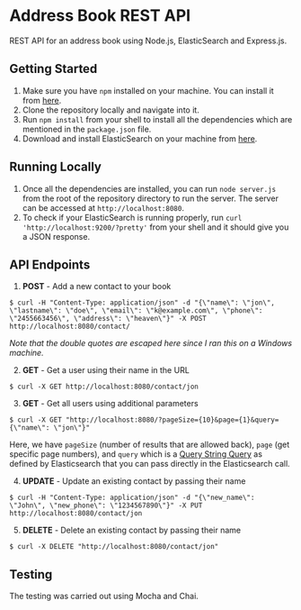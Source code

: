 # Address Book REST API

REST API for an address book using Node.js, ElasticSearch and Express.js.

## Getting Started

1. Make sure you have `npm` installed on your machine. You can install it from [here](https://www.npmjs.com/package/npm).
2. Clone the repository locally and navigate into it.
3. Run `npm install` from your shell to install all the dependencies which are mentioned in the `package.json` file.
4. Download and install ElasticSearch on your machine from [here](https://www.elastic.co/guide/en/elasticsearch/reference/current/install-elasticsearch.html).

## Running Locally

1. Once all the dependencies are installed, you can run `node server.js` from the root of the repository directory to run the server. The server can be accessed at `http://localhost:8080`.
2. To check if your ElasticSearch is running properly, run `curl 'http://localhost:9200/?pretty'` from your shell and it should give you a JSON response.

## API Endpoints

1. **POST** - Add a new contact to your book

```
$ curl -H "Content-Type: application/json" -d "{\"name\": \"jon\", \"lastname\": \"doe\", \"email\": \"k@example.com\", \"phone\": \"2455663456\", \"address\": \"heaven\"}" -X POST http://localhost:8080/contact/
```

*Note that the double quotes are escaped here since I ran this on a Windows machine.*

2. **GET** - Get a user using their name in the URL

`$ curl -X GET http://localhost:8080/contact/jon`

3. **GET** - Get all users using additional parameters

`$ curl -X GET "http://localhost:8080/?pageSize={10}&page={1}&query={\"name\": \"jon\"}"`

Here, we have `pageSize` (number of results that are allowed back), `page` (get specific page numbers), and `query` which is a [Query String Query](https://www.elastic.co/guide/en/elasticsearch/reference/current/query-dsl-query-string-query.html) as defined by Elasticsearch that you can pass directly in the Elasticsearch call.

4. **UPDATE** - Update an existing contact by passing their name

```
$ curl -H "Content-Type: application/json" -d "{\"new_name\": \"John\", \"new_phone\": \"1234567890\"}" -X PUT http://localhost:8080/contact/jon
```

5. **DELETE** - Delete an existing contact by passing their name

`$ curl -X DELETE "http://localhost:8080/contact/jon"`

## Testing

The testing was carried out using Mocha and Chai.
